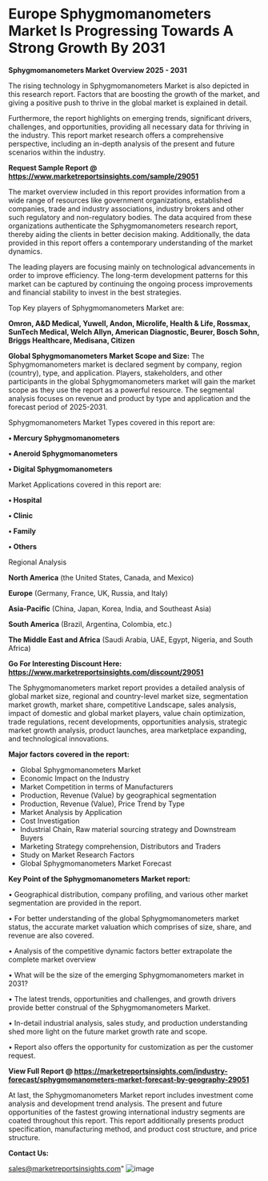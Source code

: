 # Europe Sphygmomanometers Market Is Progressing Towards A Strong Growth By 2031

<Strong> Sphygmomanometers Market Overview 2025 - 2031</strong>

The rising technology in Sphygmomanometers Market is also depicted in this research report. Factors that are boosting the growth of the market, and giving a positive push to thrive in the global market is explained in detail.

Furthermore, the report highlights on emerging trends, significant drivers, challenges, and opportunities, providing all necessary data for thriving in the industry. This report market research offers a comprehensive perspective, including an in-depth analysis of the present and future scenarios within the industry.

<strong>Request Sample Report @ <a href=https://www.marketreportsinsights.com/sample/29051>https://www.marketreportsinsights.com/sample/29051</a></strong>

The market overview included in this report provides information from a wide range of resources like government organizations, established companies, trade and industry associations, industry brokers and other such regulatory and non-regulatory bodies. The data acquired from these organizations authenticate the Sphygmomanometers research report, thereby aiding the clients in better decision making. Additionally, the data provided in this report offers a contemporary understanding of the market dynamics.

The leading players are focusing mainly on technological advancements in order to improve efficiency. The long-term development patterns for this market can be captured by continuing the ongoing process improvements and financial stability to invest in the best strategies.

Top Key players of Sphygmomanometers Market are:

<strong>Omron, A&D Medical, Yuwell, Andon, Microlife, Health & Life, Rossmax, SunTech Medical, Welch Allyn, American Diagnostic, Beurer, Bosch Sohn, Briggs Healthcare, Medisana, Citizen</strong>

<strong><b>Global Sphygmomanometers Market Scope and Size:</b></strong>
The Sphygmomanometers market is declared segment by company, region (country), type, and application. Players, stakeholders, and other participants in the global Sphygmomanometers market will gain the market scope as they use the report as a powerful resource. The segmental analysis focuses on revenue and product by type and application and the forecast period of 2025-2031.

Sphygmomanometers Market Types covered in this report are:

<strong>• Mercury Sphygmomanometers

• Aneroid Sphygmomanometers

• Digital Sphygmomanometers</strong>

Market Applications covered in this report are:

<strong>• Hospital

• Clinic

• Family

• Others</strong> 

Regional Analysis

<strong>North America</strong> (the United States, Canada, and Mexico)

<strong>Europe</strong> (Germany, France, UK, Russia, and Italy)

<strong>Asia-Pacific</strong> (China, Japan, Korea, India, and Southeast Asia)

<strong>South America</strong> (Brazil, Argentina, Colombia, etc.)

<strong>The Middle East and Africa</strong> (Saudi Arabia, UAE, Egypt, Nigeria, and South Africa)

<strong>Go For Interesting Discount Here: <a href=https://www.marketreportsinsights.com/discount/29051>https://www.marketreportsinsights.com/discount/29051</a></strong>

The Sphygmomanometers market report provides a detailed analysis of global market size, regional and country-level market size, segmentation market growth, market share, competitive Landscape, sales analysis, impact of domestic and global market players, value chain optimization, trade regulations, recent developments, opportunities analysis, strategic market growth analysis, product launches, area marketplace expanding, and technological innovations.

<strong><b>Major factors covered in the report:</b></strong>
<ul>
  <li>Global Sphygmomanometers Market </li>
  <li>Economic Impact on the Industry</li>
  <li>Market Competition in terms of Manufacturers</li>
  <li>Production, Revenue (Value) by geographical segmentation</li>
  <li>Production, Revenue (Value), Price Trend by Type</li>
  <li>Market Analysis by Application</li>
  <li>Cost Investigation</li>
  <li>Industrial Chain, Raw material sourcing strategy and Downstream Buyers</li>
  <li>Marketing Strategy comprehension, Distributors and Traders</li>
  <li>Study on Market Research Factors</li>
  <li>Global Sphygmomanometers Market Forecast</li>
</ul>

<strong><b>Key Point of the Sphygmomanometers Market report:</b></strong>

• Geographical distribution, company profiling, and various other market segmentation are provided in the report.

• For better understanding of the global Sphygmomanometers market status, the accurate market valuation which comprises of size, share, and revenue are also covered.

• Analysis of the competitive dynamic factors better extrapolate the complete market overview

• What will be the size of the emerging Sphygmomanometers market in 2031?

• The latest trends, opportunities and challenges, and growth drivers provide better construal of the Sphygmomanometers Market.

• In-detail industrial analysis, sales study, and production understanding shed more light on the future market growth rate and scope.

• Report also offers the opportunity for customization as per the customer request.

<strong><b>View Full Report @ <a href=https://marketreportsinsights.com/industry-forecast/sphygmomanometers-market-forecast-by-geography-29051>https://marketreportsinsights.com/industry-forecast/sphygmomanometers-market-forecast-by-geography-29051</a></b></strong>


At last, the Sphygmomanometers Market report includes investment come analysis and development trend analysis. The present and future opportunities of the fastest growing international industry segments are coated throughout this report. This report additionally presents product specification, manufacturing method, and product cost structure, and price structure.

<strong>Contact Us:</strong>

sales@marketreportsinsights.com"
![image](https://github.com/user-attachments/assets/fa9873a9-816c-442d-94ff-c6bc067de315)
